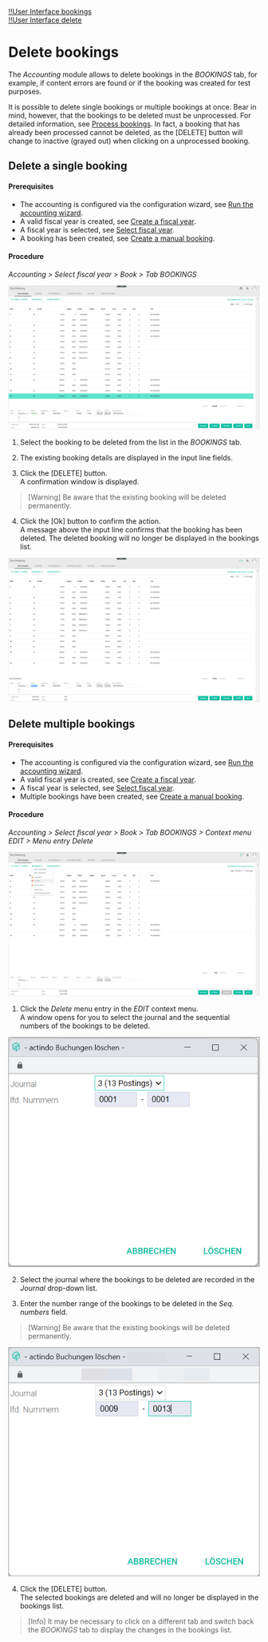 [!!User Interface bookings](../UserInterface/01a_Bookings.md)  
[!!User Interface delete](../UserInterface/01_Book.md#delete)  


# Delete bookings

The *Accounting* module allows to delete bookings in the *BOOKINGS* tab, for example, if content errors are found or if the booking was created for test purposes.

It is possible to delete single bookings or multiple bookings at once. Bear in mind, however, that the bookings to be deleted must be unprocessed. For detailed information, see [Process bookings](./07_ProcessBookings.md). In fact, a booking that has already been processed cannot be deleted, as the [DELETE] button will change to inactive (grayed out) when clicking on a unprocessed booking.

## Delete a single booking

#### Prerequisites

- The accounting is configured via the configuration wizard, see [Run the accounting wizard](../Integration/01_RunAccountingWizard.md).
- A valid fiscal year is created, see [Create a fiscal year](../Integration/04_ManageFiscalYear.md#create-a-fiscal-year).
- A fiscal year is selected, see [Select fiscal year](./01_SelectFiscalYear.md).
- A booking has been created, see [Create a manual booking](./04_CreateManualBooking.md).

#### Procedure

*Accounting > Select fiscal year > Book > Tab BOOKINGS*

![Delete booking](../../Assets/Screenshots/RetailSuiteAccounting/Book/Bookings/DeleteBooking.png "[Delete booking]")

1. Select the booking to be deleted from the list in the *BOOKINGS* tab.

2. The existing booking details are displayed in the input line fields.

3. Click the [DELETE] button.  
A confirmation window is displayed.

  > [Warning] Be aware that the existing booking will be deleted permanently.

4. Click the [Ok] button to confirm the action.  
A message above the input line confirms that the booking has been deleted. The deleted booking will no longer be displayed in the bookings list.

  ![Booking deleted](../../Assets/Screenshots/RetailSuiteAccounting/Book/Bookings/BookingDeleted.png "[Booking deleted]")


## Delete multiple bookings

#### Prerequisites

- The accounting is configured via the configuration wizard, see [Run the accounting wizard](../Integration/01_RunAccountingWizard.md).
- A valid fiscal year is created, see [Create a fiscal year](../Integration/04_ManageFiscalYear.md#create-a-fiscal-year).
- A fiscal year is selected, see [Select fiscal year](./01_SelectFiscalYear.md).
- Multiple bookings have been created, see [Create a manual booking](./04_CreateManualBooking.md).

#### Procedure

*Accounting > Select fiscal year > Book > Tab BOOKINGS > Context menu EDIT > Menu entry Delete*

![Delete multiple bookings](../../Assets/Screenshots/RetailSuiteAccounting/Book/Bookings/DeleteMultipleBookings.png "[Delete multiple bookings]")

1. Click the *Delete* menu entry in the *EDIT* context menu.   
A window opens for you to select the journal and the sequential numbers of the bookings to be deleted.

  ![Select multiple bookings](../../Assets/Screenshots/RetailSuiteAccounting/Book/Bookings/DeleteMultipleBookings01.png "[Select multiple bookings]")

2. Select the journal where the bookings to be deleted are recorded in the *Journal* drop-down list.

3. Enter the number range of the bookings to be deleted in the *Seq. numbers* field.

  > [Warning] Be aware that the existing bookings will be deleted permanently.

  ![Multiple bookings selected](../../Assets/Screenshots/RetailSuiteAccounting/Book/Bookings/DeleteMultipleBookings02.png "[Multiple bookings selected]")

4. Click the [DELETE] button.   
The selected bookings are deleted and will no longer be displayed in the bookings list.

> [Info] It may be necessary to click on a different tab and switch back the *BOOKINGS* tab to display the changes in the bookings list.
